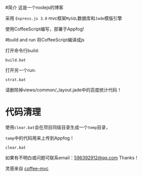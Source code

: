 #简介
这是一个nodejs的博客

采用 `Express.js 3.0` mvc框架`MySQL`数据库和`Jade`模版引擎

使用CoffeeScript编写，部署于Appfog!

#build and run
将CoffeeScript编译成js

打开命令行build: 
```
build.bat
```

打开另一个run:

```
strat.bat
```

请删除掉views/common/_layout.jade中的百度统计代码！

# 代码清理
使用`clear.bat`会在项目同级目录生成一个`temp`目录，

`temp`中的代码用来上传到Appfog！
```
clear.bat
```

如果有不明白或问题可联系email：596392912@qq.com Thanks！

灵感来自 [coffee-mvc](https://github.com/xizhang/coffee-mvc)
